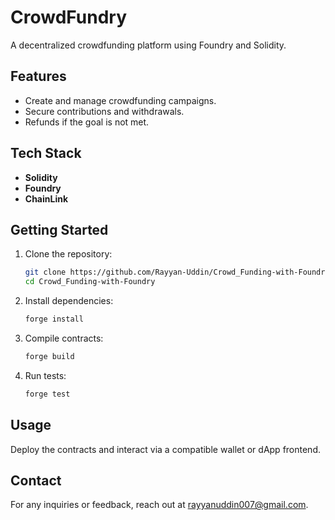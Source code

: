 # CrowdFundry

A decentralized crowdfunding platform using Foundry and Solidity.

## Features
- Create and manage crowdfunding campaigns.
- Secure contributions and withdrawals.
- Refunds if the goal is not met.

## Tech Stack
- **Solidity**
- **Foundry**
- **ChainLink**

## Getting Started

1. Clone the repository:
    ```bash
    git clone https://github.com/Rayyan-Uddin/Crowd_Funding-with-Foundry.git
    cd Crowd_Funding-with-Foundry
    ```
2. Install dependencies:
    ```bash
    forge install
    ```
3. Compile contracts:
    ```bash
    forge build
    ```
4. Run tests:
    ```bash
    forge test
    ```

## Usage
Deploy the contracts and interact via a compatible wallet or dApp frontend.

## Contact
For any inquiries or feedback, reach out at rayyanuddin007@gmail.com.
